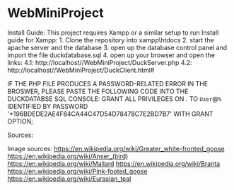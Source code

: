 # WebMiniProject
Install Guide:
This project requires Xampp or a similar setup to run 
  Install guide for Xampp:
    1. Clone the repository into xampp\htdocs
    2. start the apache server and the database
    3. open up the database control panel and import the file duckdatabase.sql
    4. open up your browser and open the links:
      4.1: http://localhost//WebMiniProject/DuckServer.php
      4.2: http://localhost//WebMiniProject/DuckClient.html#

  IF THE PHP FILE PRODUCES A PASSWORD-RELATED ERROR IN THE BROSWER, PLEASE PASTE THE FOLLOWING CODE INTO THE DUCKDATABSE SQL CONSOLE:
      GRANT ALL PRIVILEGES ON *.* TO `User`@`%` IDENTIFIED BY PASSWORD '*196BDEDE2AE4F84CA44C47D54D78478C7E2BD7B7' WITH GRANT OPTION;

Sources:

Image sources:
https://en.wikipedia.org/wiki/Greater_white-fronted_goose
https://en.wikipedia.org/wiki/Anser_(bird)
https://en.wikipedia.org/wiki/Mallard
https://en.wikipedia.org/wiki/Branta
https://en.wikipedia.org/wiki/Pink-footed_goose
https://en.wikipedia.org/wiki/Eurasian_teal
